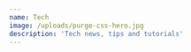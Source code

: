 ```yaml
---
name: Tech
image: /uploads/purge-css-hero.jpg
description: 'Tech news, tips and tutorials'
---
```


